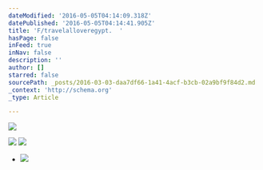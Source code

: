 ```yaml
---
dateModified: '2016-05-05T04:14:09.318Z'
datePublished: '2016-05-05T04:14:41.905Z'
title: 'F/travelalloveregypt.  '
hasPage: false
inFeed: true
inNav: false
description: ''
author: []
starred: false
sourcePath: _posts/2016-03-03-daa7df66-1a41-4acf-b3cb-02a9bf9f84d2.md
_context: 'http://schema.org'
_type: Article

---
```

![](https://the-grid-user-content.s3-us-west-2.amazonaws.com/ae6c451d-2cce-4afb-90b5-cf0b15c69d83.jpg)

> 

![](https://the-grid-user-content.s3-us-west-2.amazonaws.com/edd88e63-1f2b-401d-b218-d2b9345e7d69.jpg)
![](https://the-grid-user-content.s3-us-west-2.amazonaws.com/e3ebb66a-848d-4f33-83af-720dc7ebaae4.jpg)

* ![](https://the-grid-user-content.s3-us-west-2.amazonaws.com/def807cf-545a-4c47-bcec-ba1ad30557d8.jpg)